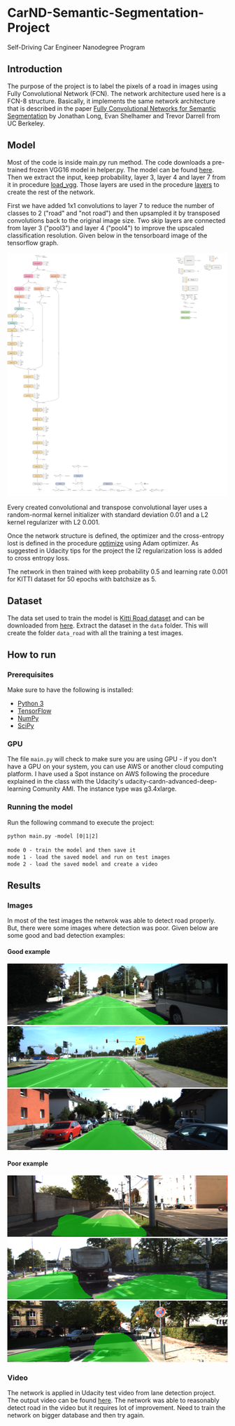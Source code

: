 
# CarND-Semantic-Segmentation-Project
Self-Driving Car Engineer Nanodegree Program
   

## Introduction
The purpose of the project is to label the pixels of a road in images using Fully Convolutional Network (FCN). The network architecture used here is a FCN-8 structure. Basically, it implements the same network architecture that is described in the paper [Fully Convolutional Networks for Semantic Segmentation](https://people.eecs.berkeley.edu/~jonlong/long_shelhamer_fcn.pdf) by Jonathan Long, Evan Shelhamer and Trevor Darrell from UC Berkeley. 


## Model

Most of the code is inside main.py run method. The code downloads a pre-trained frozen VGG16 model in helper.py. The model can be found [here](https://s3-us-west-1.amazonaws.com/udacity-selfdrivingcar/vgg.zip). Then we extract the input, keep probability, layer 3, layer 4 and layer 7 from it in procedure [load_vgg](./main.py#L24). Those layers are used in the procedure [layers](./main.py#L54) to create the rest of the network.

First we have added 1x1 convolutions to layer 7 to reduce the number of classes to 2 ("road" and "not road") and then upsampled it by transposed convolutions back to the original image size. Two skip layers are connected from layer 3 ("pool3") and layer 4 ("pool4") to improve the upscaled classification resolution. Given below in the tensorboard image of the tensorflow graph.

<img src="./FCN.png" alt="Tensorflow Graph"/>

Every created convolutional and transpose convolutional layer uses a random-normal kernel initializer with standard deviation 0.01 and a L2 kernel regularizer with L2 0.001.

Once the network structure is defined, the optimizer and the cross-entropy lost is defined in the procedure [optimize](./main.py#L116) using Adam optimizer. As suggested in Udacity tips for the project the l2 regularization loss is added to cross entropy loss.

The network in then trained with keep probability 0.5 and learning rate 0.001 for KITTI dataset for 50 epochs with batchsize as 5.


## Dataset
The data set used to train the model is [Kitti Road dataset](http://www.cvlibs.net/datasets/kitti/eval_road.php) and can be downloaded from [here](http://www.cvlibs.net/download.php?file=data_road.zip).  Extract the dataset in the `data` folder.  This will create the folder `data_road` with all the training a test images.

## How to run

### Prerequisites
Make sure to have the following is installed:
 - [Python 3](https://www.python.org/)
 - [TensorFlow](https://www.tensorflow.org/)
 - [NumPy](http://www.numpy.org/)
 - [SciPy](https://www.scipy.org/)
 
### GPU 

The file `main.py` will check to make sure you are using GPU - if you don't have a GPU on your system, you can use AWS or another cloud computing platform. I have used a Spot instance on AWS following the procedure explained in the class with the Udacity's udacity-cardn-advanced-deep-learning Comunity AMI. The instance type was g3.4xlarge. 

### Running the model
Run the following command to execute the project:
```
python main.py -model [0|1|2]

mode 0 - train the model and then save it
mode 1 - load the saved model and run on test images
mode 2 - load the saved model and create a video
```

## Results

### Images

In most of the test images the netwrok was able to detect road properly. But, there were some images where detection was poor. Given below are some good and bad detection examples:

#### Good example
<img src="./runs/1539901473.1455405/um_000025.png" alt="Image1"/>
<img src="./runs/1539901473.1455405/umm_000042.png" alt="Image2"/>
<img src="./runs/1539901473.1455405/uu_000026.png" alt="Image3"/>

#### Poor example
<img src="./runs/1539901473.1455405/um_000069.png" alt="Image4"/>
<img src="./runs/1539901473.1455405/umm_000075.png" alt="Image5"/>
<img src="./runs/1539901473.1455405/uu_000088.png" alt="Image6"/>

### Video
The network is applied in Udacity test video from lane detection project. The output video can be found [here](./project_video_out.mp4). The network was able to reasonably detect road in the video but it requires lot of improvement. Need to train the network on bigger database and then try again.




